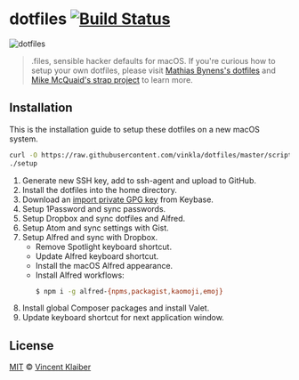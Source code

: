 # dotfiles [![Build Status](https://badgen.net/travis/vinkla/dotfiles/master)](https://travis-ci.org/vinkla/dotfiles)

![dotfiles](https://user-images.githubusercontent.com/499192/40283443-96d526d0-5c7e-11e8-80a1-8843d778a922.png)

> .files, sensible hacker defaults for macOS. If you're curious how to setup your own dotfiles, please visit [Mathias Bynens's dotfiles](https://github.com/mathiasbynens/dotfiles) and [Mike McQuaid's strap project](https://github.com/mikemcquaid/strap) to learn more.

## Installation

This is the installation guide to setup these dotfiles on a new macOS system.

```sh
curl -O https://raw.githubusercontent.com/vinkla/dotfiles/master/script/setup
./setup
```

1. Generate new SSH key, add to ssh-agent and upload to GitHub.
1. Install the dotfiles into the home directory.
1. Download an [import private GPG key](https://www.keybits.net/post/import-keybase-private-key) from Keybase.
1. Setup 1Password and sync passwords.
1. Setup Dropbox and sync dotfiles and Alfred.
1. Setup Atom and sync settings with Gist.
1. Setup Alfred and sync with Dropbox.
   - Remove Spotlight keyboard shortcut.
   - Update Alfred keyboard shortcut.
   - Install the macOS Alfred appearance.
   - Install Alfred workflows:
      ```sh
      $ npm i -g alfred-{npms,packagist,kaomoji,emoj}
      ```
1. Install global Composer packages and install Valet.
1. Update keyboard shortcut for next application window.

## License

[MIT](LICENSE) © [Vincent Klaiber](https://vinkla.com)
